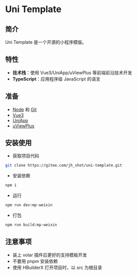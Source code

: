 # Uni Template

## 简介

Uni Template 是一个开源的小程序模版。

## 特性

- **技术栈**：使用 Vue3/UniApp/uViewPlus 等前端前沿技术开发
- **TypeScript**：应用程序级 JavaScript 的语言

## 准备

- [Node](http://nodejs.org/) 和 [Git](https://git-scm.com/)
- [Vue3](https://v3.cn.vuejs.org/guide/introduction.html)
- [UniApp](https://uniapp.dcloud.io/)
- [uViewPlus](https://uiadmin.net/uview-plus/components/intro.html)

## 安装使用

- 获取项目代码

```bash
git clone https://gitee.com/jh_shot/uni-template.git
```

- 安装依赖

```bash
npm i
```

- 运行

```bash
npm run dev:mp-weixin
```

- 打包

```bash
npm run build:mp-weixin
```

## 注意事项

- 装上 volar 插件后更好的支持模板开发
- 不要用 pnpm 安装依赖
- 使用 HBuilderX 打开项目时，以 src 为根目录
